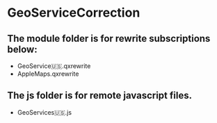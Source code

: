 # GeoServiceCorrection
## The module folder is for rewrite subscriptions below:
- GeoService🇺🇸.qxrewrite
- AppleMaps.qxrewrite
## The js folder is for remote javascript files.
- GeoServices🇺🇸.js

